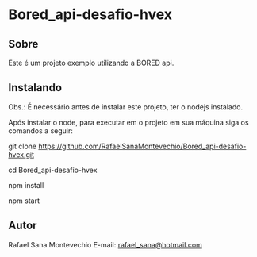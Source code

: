 # Bored_api-desafio-hvex

## Sobre
Este é um projeto exemplo utilizando a BORED api.

## Instalando
Obs.: É necessário antes de instalar este projeto, ter o nodejs instalado.

Após instalar o node,  para executar em o projeto em sua máquina siga os comandos a seguir:

git clone https://github.com/RafaelSanaMontevechio/Bored_api-desafio-hvex.git  

  cd Bored_api-desafio-hvex  
  
  npm install  
  
  npm start  
  
  

## Autor
Rafael Sana Montevechio
E-mail: rafael_sana@hotmail.com

